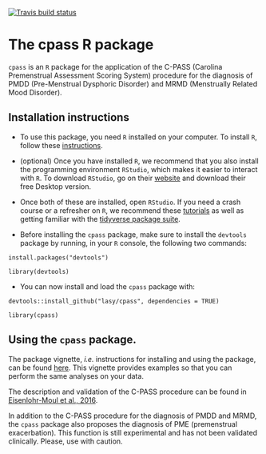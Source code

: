 <!-- badges: start -->
  [![Travis build status](https://travis-ci.com/lasy/cpass.svg?branch=master)](https://travis-ci.com/lasy/cpass)
  <!-- badges: end -->

# The cpass R package

`cpass` is an `R` package for the application of the C-PASS (Carolina Premenstrual Assessment Scoring System) procedure for the diagnosis of PMDD (Pre-Menstrual Dysphoric Disorder) and MRMD (Menstrually Related Mood Disorder).

## Installation instructions

* To use this package, you need `R` installed on your computer. To install `R`, follow these [instructions](https://cran.r-project.org). 

* (optional) Once you have installed `R`, we recommend that you also install the programming environment `RStudio`, which makes it easier to interact with `R`. To download `RStudio`, go on their [website](https://rstudio.com/products/rstudio/download/) and download their free Desktop version.

* Once both of these are installed, open `RStudio`. If you need a crash course or a refresher on `R`, we recommend these [tutorials](https://www.r-bloggers.com/2015/12/how-to-learn-r-2/) as well as getting familiar with the [tidyverse package suite](https://www.tidyverse.org).

* Before installing the `cpass` package, make sure to install the `devtools` package by running, in your `R` console, the following two commands: 

`install.packages("devtools")`

`library(devtools)`

* You can now install and load the `cpass` package with: 

`devtools::install_github("lasy/cpass", dependencies = TRUE)`

`library(cpass)`

## Using the `cpass` package.

The package vignette, _i.e._ instructions for installing and using the package, can be found [here](https://lasy.github.io/cpass/articles/cpass_vignette.html). 
This vignette provides examples so that you can perform the same analyses on your data.

The description and validation of the C-PASS procedure can be found in [Eisenlohr-Moul et al., 2016](https://github.com/lasy/cpass/blob/master/references/eisenlohr-moul2016.pdf).

In addition to the C-PASS procedure for the diagnosis of PMDD and MRMD, the `cpass` package also proposes the diagnosis of PME (premenstrual exacerbation). This function is still experimental and has not been validated clinically. Please, use with caution.
